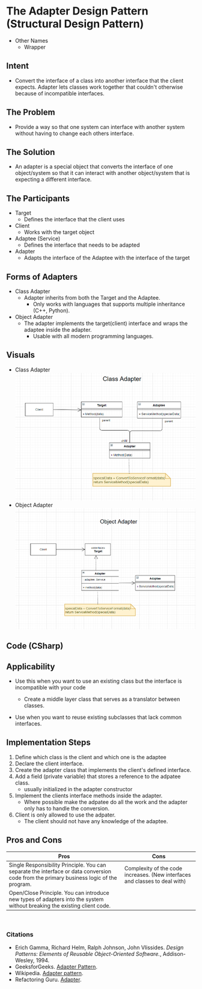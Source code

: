 # The Adapter Design Pattern (Structural Design Pattern)
- Other Names
    - Wrapper

## Intent
- Convert the interface of a class into another interface that the client expects. Adapter lets classes work together that couldn't otherwise because of incompatible interfaces.

## The Problem
- Provide a way so that one system can interface with another system without having to change each others interface.

## The Solution
- An adapter is a special object that converts the interface of one object/system so that it can interact with another object/system that is expecting a different interface.

## The Participants
- Target
    - Defines the interface that the client uses
- Client
    - Works with the target object
- Adaptee (Service)
    - Defines the interface that needs to be adapted
- Adapter
    - Adapts the interface of the Adaptee with the interface of the target

## Forms of Adapters
- Class Adapter
    - Adapter inherits from both the Target and the Adaptee.
        - Only works with languages that supports multiple inheritance (C++, Python).
- Object Adapter
    - The adapter implements the target(client) interface and wraps the adaptee inside the adapter.
        - Usable with all modern programming languages.

## Visuals
- Class Adapter
![ClassAdapterUML](assets/classAdapter.png)
- Object Adapter
![ObjectAdapterUML](assets/objectAdapter.png)

## Code (CSharp)

## Applicability
- Use this when you want to use an existing class but the interface is incompatible with your code
    - Create a middle layer class that serves as a translator between classes.

- Use when you want to reuse existing subclasses that lack common interfaces.
    
## Implementation Steps
1. Define which class is the client and which one is the adaptee
1. Declare the client interface.
1. Create the adapter class that implements the client's defined interface.
1. Add a field (private variable) that stores a reference to the adpatee class. 
    - usually initialized in the adapter constructor
1. Implement the clients interface methods inside the adapter.
    - Where possible make the adpatee do all the work and the adapter only has to handle the conversion.
1. Client is only allowed to use the adpater.   
    - The client should not have any knowledge of the adaptee.

## Pros and Cons
| Pros | Cons |
--- | ---
| Single Responsibility Principle. You can separate the interface or data conversion code from the primary business logic of the program. | Complexity of the code increases. (New interfaces and classes to deal with)|
| Open/Close Principle. You can introduce new types of adapters into the system without breaking the existing client code.

<br />

### Citations
- Erich Gamma, Richard Helm, Ralph Johnson, John Vlissides. *Design Patterns: Elements of Reusable Object-Oriented Software.*, Addison-Wesley, 1994.
- GeeksforGeeks. [Adapter Pattern](https://www.geeksforgeeks.org/adapter-pattern/). 
- Wikipedia. [Adapter pattern](https://en.wikipedia.org/wiki/Adapter_pattern).
- Refactoring Guru. [Adapter](https://refactoring.guru/design-patterns/adapter).